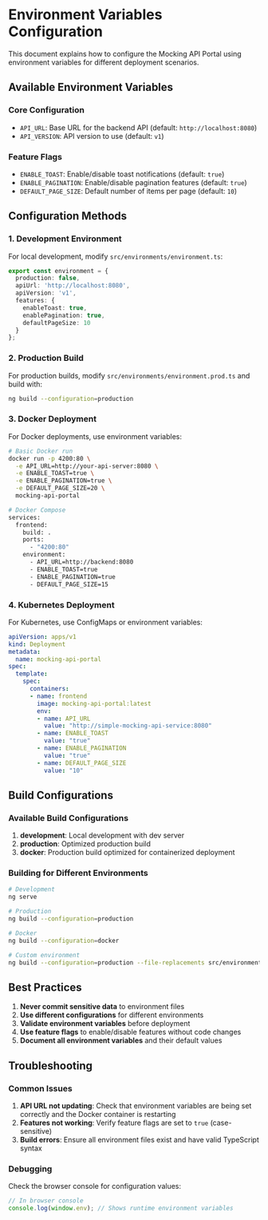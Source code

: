 # Environment Variables Configuration

This document explains how to configure the Mocking API Portal using environment variables for different deployment scenarios.

## Available Environment Variables

### Core Configuration
- `API_URL`: Base URL for the backend API (default: `http://localhost:8080`)
- `API_VERSION`: API version to use (default: `v1`)

### Feature Flags
- `ENABLE_TOAST`: Enable/disable toast notifications (default: `true`)
- `ENABLE_PAGINATION`: Enable/disable pagination features (default: `true`)
- `DEFAULT_PAGE_SIZE`: Default number of items per page (default: `10`)

## Configuration Methods

### 1. Development Environment
For local development, modify `src/environments/environment.ts`:

```typescript
export const environment = {
  production: false,
  apiUrl: 'http://localhost:8080',
  apiVersion: 'v1',
  features: {
    enableToast: true,
    enablePagination: true,
    defaultPageSize: 10
  }
};
```

### 2. Production Build
For production builds, modify `src/environments/environment.prod.ts` and build with:
```bash
ng build --configuration=production
```

### 3. Docker Deployment
For Docker deployments, use environment variables:

```bash
# Basic Docker run
docker run -p 4200:80 \
  -e API_URL=http://your-api-server:8080 \
  -e ENABLE_TOAST=true \
  -e ENABLE_PAGINATION=true \
  -e DEFAULT_PAGE_SIZE=20 \
  mocking-api-portal

# Docker Compose
services:
  frontend:
    build: .
    ports:
      - "4200:80"
    environment:
      - API_URL=http://backend:8080
      - ENABLE_TOAST=true
      - ENABLE_PAGINATION=true
      - DEFAULT_PAGE_SIZE=15
```

### 4. Kubernetes Deployment
For Kubernetes, use ConfigMaps or environment variables:

```yaml
apiVersion: apps/v1
kind: Deployment
metadata:
  name: mocking-api-portal
spec:
  template:
    spec:
      containers:
      - name: frontend
        image: mocking-api-portal:latest
        env:
        - name: API_URL
          value: "http://simple-mocking-api-service:8080"
        - name: ENABLE_TOAST
          value: "true"
        - name: ENABLE_PAGINATION
          value: "true"
        - name: DEFAULT_PAGE_SIZE
          value: "10"
```

## Build Configurations

### Available Build Configurations
1. **development**: Local development with dev server
2. **production**: Optimized production build
3. **docker**: Production build optimized for containerized deployment

### Building for Different Environments
```bash
# Development
ng serve

# Production
ng build --configuration=production

# Docker
ng build --configuration=docker

# Custom environment
ng build --configuration=production --file-replacements src/environments/environment.ts=src/environments/environment.custom.ts
```

## Best Practices

1. **Never commit sensitive data** to environment files
2. **Use different configurations** for different environments
3. **Validate environment variables** before deployment
4. **Use feature flags** to enable/disable features without code changes
5. **Document all environment variables** and their default values

## Troubleshooting

### Common Issues
1. **API URL not updating**: Check that environment variables are being set correctly and the Docker container is restarting
2. **Features not working**: Verify feature flags are set to `true` (case-sensitive)
3. **Build errors**: Ensure all environment files exist and have valid TypeScript syntax

### Debugging
Check the browser console for configuration values:
```javascript
// In browser console
console.log(window.env); // Shows runtime environment variables
```
